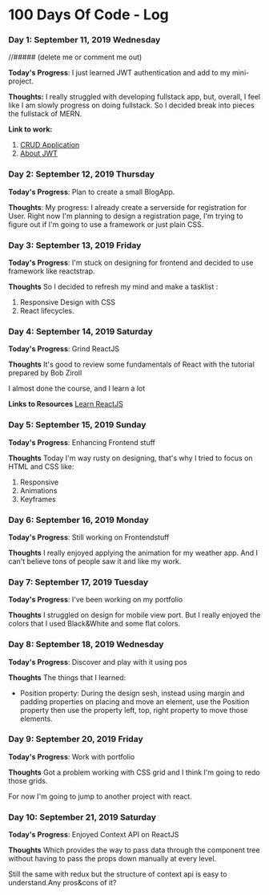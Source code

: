 # 100 Days Of Code - Log

### Day 1: September 11, 2019 Wednesday
//##### (delete me or comment me out)

**Today's Progress**: I just learned JWT authentication and add to my mini-project.

**Thoughts:** I really struggled with developing fullstack app, but, overall, I feel like I am slowly progress on doing fullstack. So I decided break into pieces the fullstack of MERN.

**Link to work:** 
1. [CRUD Application](https://dashboard.heroku.com/apps/radiant-retreat-14175)
2. [About JWT](https://www.youtube.com/watch?v=USaB1adUHM0&list=PLillGF-RfqbbiTGgA77tGO426V3hRF9iE&index=9) 

### Day 2: September 12, 2019 Thursday

**Today's Progress**: Plan to create a small BlogApp.

**Thoughts**: My progress: I already create a serverside for registration for User. Right now I'm planning to design a registration page, I'm trying to figure  out if I'm going to use a framework or just plain CSS.

### Day 3: September 13, 2019 Friday

**Today's Progress**: I'm stuck on designing for frontend and decided to use framework like reactstrap.

**Thoughts** So I decided to refresh my mind and make a tasklist :
1. Responsive Design with CSS
2. React lifecycles.

### Day 4: September 14, 2019 Saturday

**Today's Progress**: Grind ReactJS

**Thoughts** It's good to review some fundamentals of React with the tutorial prepared by Bob Ziroll

I almost done the course, and I learn a lot

**Links to Resources**
[Learn ReactJS](https://www.youtube.com/watch?v=DLX62G4lc44&t=8s)

### Day 5: September 15, 2019 Sunday

**Today's Progress**: Enhancing Frontend stuff

**Thoughts** Today I'm way rusty on designing, that's why I tried to focus on HTML and CSS like:

1. Responsive
2. Animations
3. Keyframes

### Day 6: September 16, 2019 Monday

**Today's Progress**: Still working on Frontendstuff

**Thoughts** I really enjoyed applying the animation for my weather app. And I can't believe tons of people saw it and like my work.

### Day 7: September 17, 2019 Tuesday

**Today's Progress**: I've been working on my portfolio

**Thoughts** I struggled on design for mobile view port. But I really enjoyed the colors that I used Black&White and some flat colors.

### Day 8: September 18, 2019 Wednesday

**Today's Progress**: Discover and play with it using pos

**Thoughts** The things that I learned:
- Position property: During the design sesh, instead using margin and padding properties on placing and move an element, use  the Position property then use the property left, top, right property to move those elements.

### Day 9: September 20, 2019 Friday

**Today's Progress**: Work with portfolio

**Thoughts** Got a problem working with CSS grid and I think I'm going to redo those grids.

For now I'm going to jump to another project with react.

### Day 10: September 21, 2019 Saturday

**Today's Progress**: Enjoyed Context API on ReactJS

**Thoughts** Which provides the way to pass data through the component tree without having to pass the props down manually at every level.

Still the same with redux but the structure of context api is easy to understand.Any pros&cons of it?